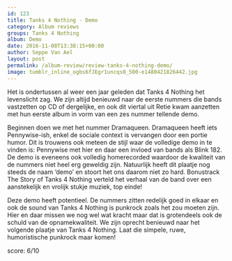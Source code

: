 ```yaml
---
id: 123
title: Tanks 4 Nothing - Demo
category: Album reviews
groups: Tanks 4 Nothing
album: Demo
date: 2016-11-08T13:38:15+00:00
author: Seppe Van Ael
layout: post
permalink: /album-review/review-tanks-4-nothing-demo/
image: tumblr_inline_ogbs6fJEgr1uncqs0_500-e1480421826442.jpg
---
```

Het is ondertussen al weer een jaar geleden dat Tanks 4 Nothing het levenslicht zag. We zijn altijd benieuwd naar de eerste nummers die bands vastzetten op CD of dergelijke, en ook dit viertal uit Retie kwam aanzetten met hun eerste album in vorm van een zes nummer tellende demo.

Beginnen doen we met het nummer Dramaqueen. Dramaqueen heeft iets Pennywise-ish, enkel de sociale context is vervangen door een portie humor. Dit is trouwens ook meteen de stijl waar de volledige demo in te vinden is: Pennywise met hier en daar een invloed van bands als Blink 182. De demo is eveneens ook volledig homerecorded waardoor de kwaliteit van de nummers niet heel erg geweldig zijn. Natuurlijk heeft dit plaatje nog steeds de naam ‘demo’ en stoort het ons daarom niet zo hard. Bonustrack The Story of Tanks 4 Nothing verteld het verhaal van de band over een aanstekelijk en vrolijk stukje muziek, top einde!

Deze demo heeft potentieel. De nummers zitten redelijk goed in elkaar en ook de sound van Tanks 4 Nothing is punkrock zoals het zou moeten zijn. Hier en daar missen we nog wel wat kracht maar dat is grotendeels ook de schuld van de opnamekwaliteit. We zijn oprecht benieuwd naar het volgende plaatje van Tanks 4 Nothing. Laat die simpele, ruwe, humoristische punkrock maar komen!

score: 6/10